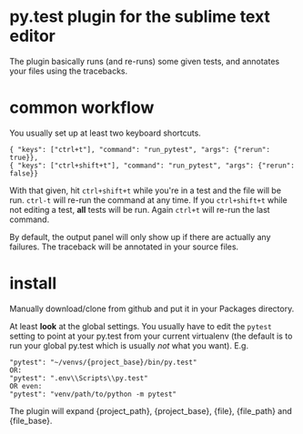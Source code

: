 # py.test plugin for the sublime text editor

The plugin basically runs (and re-runs) some given tests, and annotates your files using the tracebacks.

# common workflow

You usually set up at least two keyboard shortcuts. 

    { "keys": ["ctrl+t"], "command": "run_pytest", "args": {"rerun": true}},
    { "keys": ["ctrl+shift+t"], "command": "run_pytest", "args": {"rerun": false}}

With that given, hit `ctrl+shift+t` while you're in a test and the file will be run. `ctrl-t` will re-run the command at any time. If you `ctrl+shift+t` while not editing a test, **all** tests will be run. Again `ctrl+t` will re-run the last command.

By default, the output panel will only show up if there are actually any failures. The traceback will be annotated in your source files.

# install

Manually download/clone from github and put it in your Packages directory.

At least **look** at the global settings. You usually have to edit the `pytest` setting to point at your py.test from your current virtualenv (the default is to run your global py.test which is usually *not* what you want). E.g. 

    "pytest": "~/venvs/{project_base}/bin/py.test"
    OR:
    "pytest": ".env\\Scripts\\py.test"
    OR even:
    "pytest": "venv/path/to/python -m pytest"

The plugin will expand {project_path}, {project_base}, {file}, {file_path} and {file_base}.



